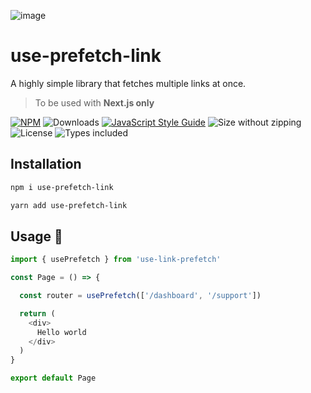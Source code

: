 ![image](https://user-images.githubusercontent.com/69138026/149915882-9354c15f-df43-4157-a15f-6737ad32c53a.png)
# use-prefetch-link

A highly simple library that fetches multiple links at once.  
> To be used with **Next.js only**

[![NPM](https://img.shields.io/npm/v/use-link-prefetch.svg)](https://www.npmjs.com/package/use-link-prefetch)
![Downloads](https://badgen.net/npm/dw/use-link-prefetch)
[![JavaScript Style Guide](https://img.shields.io/badge/code_style-standard-brightgreen.svg)](https://standardjs.com)
![Size without zipping](https://badgen.net/bundlephobia/min/use-link-prefetch)
![License](https://badgen.net/npm/license/use-link-prefetch)
![Types included](https://badgen.net/npm/types/use-link-prefetch)

## Installation


```bash
npm i use-prefetch-link
```
```bash
yarn add use-prefetch-link
```
## Usage 📖

```js
import { usePrefetch } from 'use-link-prefetch'

const Page = () => {

  const router = usePrefetch(['/dashboard', '/support'])

  return (
    <div>
      Hello world
    </div>
  )
}

export default Page
```
